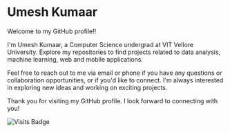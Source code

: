 # Umesh Kumaar

<!--[![Twitter Badge](https://img.shields.io/badge/Twitter-Profile-informational?style=flat&logo=twitter&logoColor=white&color=1CA2F1)](https://twitter.com/BraydonCoyer)
[![LinkedIn Badge](https://img.shields.io/badge/LinkedIn-Profile-informational?style=flat&logo=linkedin&logoColor=white&color=0D76A8)](https://www.linkedin.com/in/braydon-coyer/)
[![CodePen Badge](https://img.shields.io/badge/CodePen-Profile-informational?style=flat&logo=codepen&logoColor=white&color=black)](https://codepen.io/braydoncoyer) 
-->

Welcome to my GitHub profile!!

I'm Umesh Kumaar, a Computer Science undergrad at VIT Vellore University. Explore my repositories to find projects related to data analysis, machine learning, web and mobile applications.

Feel free to reach out to me via email or phone if you have any questions or collaboration opportunities, or if you'd like to connect.
I'm always interested in exploring new ideas and working on exciting projects.

Thank you for visiting my GitHub profile. I look forward to connecting with you!


![Visits Badge](https://badges.pufler.dev/visits/UmeshKumaar15/UmeshKumaar1)
<!---
UmeshKumaar15/UmeshKumaar15 is a ✨ special ✨ repository because its `README.md` (this file) appears on your GitHub profile.
You can click the Preview link to take a look at your changes.
--->
